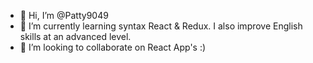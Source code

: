 - 👋 Hi, I’m @Patty9049
- 🌱 I’m currently learning syntax React & Redux. I also improve English skills at an advanced level.
- 💞️ I’m looking to collaborate on React App's :)

